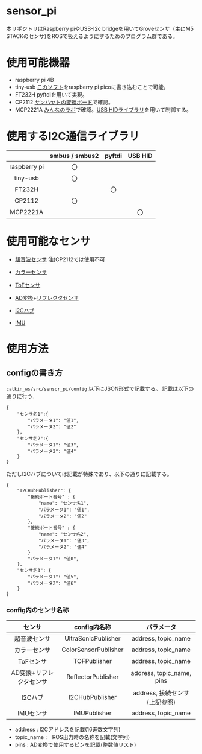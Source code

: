 # sensor_pi

本リポジトリはRaspberry piやUSB-I2c bridgeを用いてGroveセンサ（主にM5 STACKのセンサ)をROSで扱えるようにするためのプログラム群である。

# 使用可能機器
- raspberry pi 4B
- tiny-usb [このソフト](https://github.com/Hiroaki-Masuzawa/rp2040-i2c-interface)をraspberry pi picoに書き込むことで可能。
- FT232H pyftdiを用いて実現。
- CP2112 [サンハヤトの変換ボード](https://www.sunhayato.co.jp/material2/ett09/item_1052)で確認。
- MCP2221A [みんなのラボ](http://minnanolab.net/product/pro_USB-I2C_BRIDGEBOARD-V2-GROVE/pro_USB-I2C_BRIDGEBOARD-V2-GROVE.html)で確認。[USB HIDライブラリ](https://github.com/nonNoise/PyMCP2221A)を用いて制御する。


# 使用するI2C通信ライブラリ
| |smbus / smbus2|pyftdi|USB HID|
|:-:|:-:|:-:|:-:|
|raspberry pi|〇|||
|tiny-usb|〇|||
|FT232H||〇||
|CP2112|〇|||
|MCP2221A|||〇|

# 使用可能なセンサ

- [超音波センサ](https://www.switch-science.com/products/7631)
注)CP2112では使用不可

- [カラーセンサ](https://www.marutsu.co.jp/pc/i/26616123/)
- [ToFセンサ](https://www.switch-science.com/products/5219)
- [AD変換](https://www.marutsu.co.jp/pc/i/574269/)+[リフレクタセンサ]()
- [I2Cハブ](https://www.marutsu.co.jp/pc/i/1631561/)
- [IMU](https://ssci.to/6623)


# 使用方法
## configの書き方
`catkin_ws/src/sensor_pi/config`
以下にJSON形式で記載する。
記載は以下の通りに行う.
~~~
{
    "センサ名1":{
        "パラメータ1": "値1",
        "パラメータ2": "値2"
    },
    "センサ名2":{
        "パラメータ1": "値3",
        "パラメータ2": "値4"
    }
}
~~~

ただしI2Cハブについては記載が特殊であり、以下の通りに記載する。
~~~
{
    "I2CHubPublisher": {
        "接続ポート番号" : {
            "name": "センサ名1",
            "パラメータ1": "値1",
            "パラメータ2": "値2"
        },
        "接続ポート番号" : {
            "name": "センサ名2",
            "パラメータ1": "値3",
            "パラメータ2": "値4"
        }
        "パラメータ1": "値0",
    },
    "センサ名3": {
        "パラメータ1": "値5",
        "パラメータ2": "値6"
    }
}
~~~

### config内のセンサ名称
|センサ|config内名称|パラメータ|
|:-:|:-:|:-:|
|超音波センサ|UltraSonicPublisher|address, topic_name|
|カラーセンサ|ColorSensorPublisher|address, topic_name|
|ToFセンサ|TOFPublisher|address, topic_name|
|AD変換+リフレクタセンサ|ReflectorPublisher|address, topic_name, pins|
|I2Cハブ|I2CHubPublisher|address, 接続センサ(上記参照)|
|IMUセンサ|IMUPublisher|address, topic_name|

- address : I2Cアドレスを記載(16進数文字列)
- topic_name :　ROS出力時の名称を記載(文字列)
- pins : AD変換で使用するピンを記載(整数値リスト)
